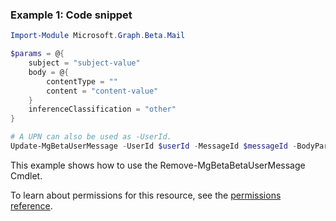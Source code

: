 ### Example 1: Code snippet

```powershellImport-Module Microsoft.Graph.Beta.Mail

$params = @{
	subject = "subject-value"
	body = @{
		contentType = ""
		content = "content-value"
	}
	inferenceClassification = "other"
}

# A UPN can also be used as -UserId.
Update-MgBetaUserMessage -UserId $userId -MessageId $messageId -BodyParameter $params
```
This example shows how to use the Remove-MgBetaBetaUserMessage Cmdlet.
To learn about permissions for this resource, see the [permissions reference](/graph/permissions-reference).

